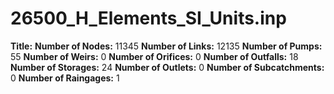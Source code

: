 # 26500_H_Elements_SI_Units.inp
**Title:** 
**Number of Nodes:** 11345
**Number of Links:** 12135
**Number of Pumps:** 55
**Number of Weirs:** 0
**Number of Orifices:** 0
**Number of Outfalls:** 18
**Number of Storages:** 24
**Number of Outlets:** 0
**Number of Subcatchments:** 0
**Number of Raingages:** 1
